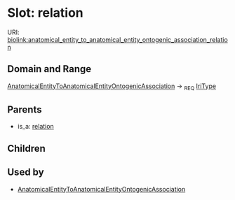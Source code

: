 # Slot: relation




URI: [biolink:anatomical_entity_to_anatomical_entity_ontogenic_association_relation](https://w3id.org/biolink/vocab/anatomical_entity_to_anatomical_entity_ontogenic_association_relation)
## Domain and Range

[AnatomicalEntityToAnatomicalEntityOntogenicAssociation](AnatomicalEntityToAnatomicalEntityOntogenicAssociation.md) ->  <sub>REQ</sub> [IriType](IriType.md)
## Parents

 *  is_a: [relation](relation.md)
## Children

## Used by

 * [AnatomicalEntityToAnatomicalEntityOntogenicAssociation](AnatomicalEntityToAnatomicalEntityOntogenicAssociation.md)
